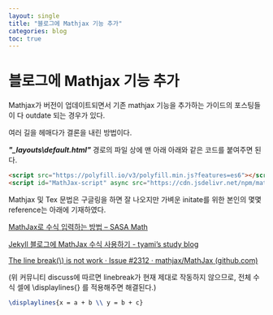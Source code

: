 ```yaml
---
layout: single
title: "블로그에 Mathjax 기능 추가"
categories: blog
toc: true
---
```


# 블로그에 Mathjax 기능 추가



Mathjax가 버전이 업데이트되면서 기존 mathjax 기능을 추가하는 가이드의 포스팅들이 다 outdate 되는 경우가 있다.

여러 길을 헤매다가 결론을 내린 방법이다.



***"\_layouts\default.html"*** 경로의 파일 상에 맨 아래 아래와 같은 코드를 붙여주면 된다.

```html
<script src="https://polyfill.io/v3/polyfill.min.js?features=es6"></script>
<script id="MathJax-script" async src="https://cdn.jsdelivr.net/npm/mathjax@3/es5/tex-mml-chtml.js"></script>
```



Mathjax 및 Tex 문법은 구글링을 하면 잘 나오지만 가벼운 initate를 위한 본인의 몇몇 reference는 아래에 기재하였다.

[MathJax로 수식 입력하는 방법 – SASA Math](https://sasamath.com/blog/tip-collection/how-to-write-equations-in-mathjax/#sec0401)

[Jekyll 블로그에 MathJax 수식 사용하기 - tyami’s study blog](https://tyami.github.io/blog/practice-for-mathjax/)

[The line break(\\) is not work · Issue #2312 · mathjax/MathJax (github.com)](https://github.com/mathjax/MathJax/issues/2312)

(위 커뮤니티 discuss에 따르면 linebreak가 현재 제대로 작동하지 않으므로, 전체 수식 셀에 \displaylines{} 를 적용해주면 해결된다.)

```tex
\displaylines{x = a + b \\ y = b + c}
```
